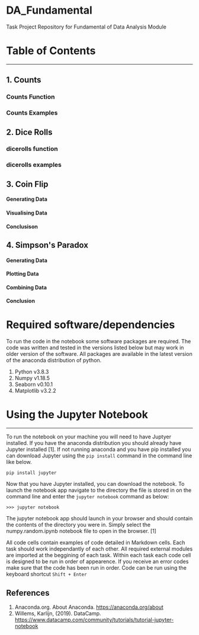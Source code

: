 # DA_Fundamental
Task Project Repository for Fundamental of Data Analysis Module

# Table of Contents
***
## 1. Counts
### Counts Function
### Counts Examples
## 2. Dice Rolls
### dicerolls function
### dicerolls examples
## 3. Coin Flip
#### Generating Data
#### Visualising Data
#### Conclusison
## 4. Simpson's Paradox
#### Generating Data
#### Plotting Data
#### Combining Data
#### Conclusion


# Required software/dependencies

To run the code in the notebook some software packages are required. The code was written and tested in the versions listed below but may work in older version of the software. All packages are available in the latest version of the anaconda distribution of python.

1. Python v3.8.3
2. Numpy v1.18.5
3. Seaborn v0.10.1
4. Matplotlib v3.2.2

# Using the Jupyter Notebook
***
To run the notebook on your machine you will need to have Juptyer installed. If you have the anaconda distribution you should already have Jupyter installed [1]. If not running anaconda and you have pip installed you can download Jupyter using the `pip install` command in the command line like below.
```
pip install jupyter
```
Now that you have Jupyter installed, you can download the notebook. To launch the notebook app navigate to the directory the file is stored in on the command line and enter the `jupyter notebook` command as below:
```
>>> jupyter notebook
```
The jupyter notebook app should launch in your browser and should contain the contents of the directory you were in. Simply select the numpy.random.ipynb notebook file to open in the browser. [1]

All code cells contain examples of code detailed in Markdown cells. Each task should work independantly of each other. All required external modules are imported at the beggining of each task. Within each task each code cell is designed to be run in order of appearence. If you receive an error codes make sure that the code has been run in order. Code can be run using the keyboard shortcut `Shift + Enter`

## References
1. Anaconda.org. About Anaconda. https://anaconda.org/about
2. Willems, Karlijn, (2019). DataCamp. https://www.datacamp.com/community/tutorials/tutorial-jupyter-notebook
